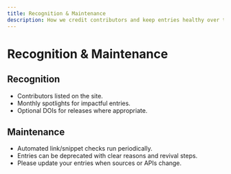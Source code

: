 ```yaml
---
title: Recognition & Maintenance
description: How we credit contributors and keep entries healthy over time.
---
```


# Recognition & Maintenance

## Recognition
- Contributors listed on the site.
- Monthly spotlights for impactful entries.
- Optional DOIs for releases where appropriate.

## Maintenance
- Automated link/snippet checks run periodically.
- Entries can be deprecated with clear reasons and revival steps.
- Please update your entries when sources or APIs change.
